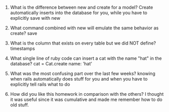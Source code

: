 1. What is the difference between new and create for a model?
Create automatically inserts into the database for you, while you have to explicitly save with new

2. What command combined with new will emulate the same behavior as create?
save

3. What is the column that exists on every table but we did NOT define?
timestamps

4. What single line of ruby code can insert a cat with the name "hat" in the database?
cat = Cat.create name: 'hat'

5. What was the most confusing part over the last few weeks?
knowing when rails automatically does stuff for you and when you have to explicitly tell rails what to do

6. How did you like this homework in comparison with the others?
I thought it was useful since it was cumulative and made me remember how to do old stuff.
